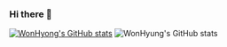 ### Hi there 👋

[![WonHyong's GitHub stats](https://github-readme-stats.vercel.app/api?username=dnjsgud0625)](https://github.com/dnjsgud0625/github-readme-stats)
![WonHyung's GitHub stats](https://github-readme-stats.vercel.app/api?username=dnjsgud0625&show_icons=true&theme=radical)

<!--
**dnjsgud0625/dnjsgud0625** is a ✨ _special_ ✨ repository because its `README.md` (this file) appears on your GitHub profile.

Here are some ideas to get you started:

- 🔭 I’m currently working on ...
- 🌱 I’m currently learning ...
- 👯 I’m looking to collaborate on ...
- 🤔 I’m looking for help with ...
- 💬 Ask me about ...
- 📫 How to reach me: ...
- 😄 Pronouns: ...
- ⚡ Fun fact: ...
-->
